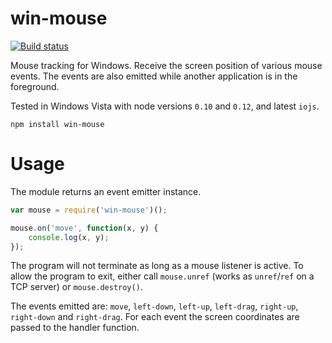 # win-mouse 

[![Build status](https://ci.appveyor.com/api/projects/status/wj9wy01q1ufhmfns?svg=true)](https://ci.appveyor.com/project/kapetan/win-mouse)

Mouse tracking for Windows. Receive the screen position of various mouse events. The events are also emitted while another application is in the foreground.

Tested in Windows Vista with node versions `0.10` and `0.12`, and latest `iojs`.

	npm install win-mouse

# Usage

The module returns an event emitter instance.

```javascript
var mouse = require('win-mouse')();

mouse.on('move', function(x, y) {
	console.log(x, y);
});
```

The program will not terminate as long as a mouse listener is active. To allow the program to exit, either call `mouse.unref` (works as `unref`/`ref` on a TCP server) or `mouse.destroy()`.

The events emitted are: `move`, `left-down`, `left-up`, `left-drag`, `right-up`, `right-down` and `right-drag`. For each event the screen coordinates are passed to the handler function.
